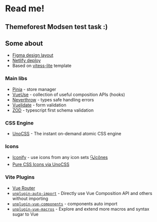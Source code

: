# Read me!

## Themeforest Modsen test task :)

## Some about

- [Figma design layout](https://www.figma.com/file/RH6Tg2icMlc7M2DdHEJ9Bl/Themeforest-Modsen-Template?t=uvmjByGTuqVWgrR1-0)
- [Netlify deploy](https://modsenthemeforest.netlify.app/home)
- Based on [vitess-lite](https://github.com/antfu/vitesse-lite) template
  <br>

### Main libs

- [Pinia](https://pinia.vuejs.org/) - store manager
- [VueUse](https://github.com/antfu/vueuse) - collection of useful composition APIs (hooks)
- [Neverthrow](https://github.com/neverthrow) - types safe handling errors
- [Vuelidate](https://vuelidate-next.netlify.app/) - form validation
- [ZOD](https://github.com/colinhacks/zod) - typescript first schema validation

### CSS Engine

- [UnoCSS](https://github.com/antfu/unocss) - The instant on-demand atomic CSS engine

### Icons

- [Iconify](https://iconify.design) - use icons from any icon sets [🔍Icônes](https://icones.netlify.app/)
- [Pure CSS Icons via UnoCSS](https://github.com/antfu/unocss/tree/main/packages/preset-icons)

### Vite Plugins

- [Vue Router](https://github.com/vuejs/vue-router)
- [`unplugin-auto-import`](https://github.com/antfu/unplugin-auto-import) - Directly use Vue Composition API and others without importing
- [`unplugin-vue-components`](https://github.com/antfu/unplugin-vue-components) - components auto import
- [`unplugin-vue-macros`](https://github.com/sxzz/unplugin-vue-macros) - Explore and extend more macros and syntax sugar to Vue
